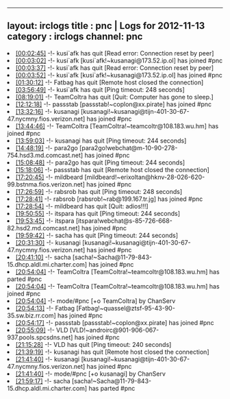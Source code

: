 
---
layout: irclogs
title : pnc | Logs for 2012-11-13
category : irclogs
channel: pnc
---
<li class="logitem"><a href="#00:02:45" name="00:02:45" class="time">[00:02:45]</a> -!- <span class="quit">kusi`afk</span> has quit [Read error: Connection reset by peer] </li>
<li class="logitem"><a href="#00:03:02" name="00:03:02" class="time">[00:03:02]</a> -!- <span class="join">kusi`afk</span> [kusi`afk!~kusanagi@173.52.ip.ol] has joined #pnc </li>
<li class="logitem"><a href="#00:03:37" name="00:03:37" class="time">[00:03:37]</a> -!- <span class="quit">kusi`afk</span> has quit [Read error: Connection reset by peer] </li>
<li class="logitem"><a href="#00:03:52" name="00:03:52" class="time">[00:03:52]</a> -!- <span class="join">kusi`afk</span> [kusi`afk!~kusanagi@173.52.ip.ol] has joined #pnc </li>
<li class="logitem"><a href="#01:30:12" name="01:30:12" class="time">[01:30:12]</a> -!- <span class="quit">Fatbag</span> has quit [Remote host closed the connection] </li>
<li class="logitem"><a href="#03:56:49" name="03:56:49" class="time">[03:56:49]</a> -!- <span class="quit">kusi`afk</span> has quit [Ping timeout: 248 seconds] </li>
<li class="logitem"><a href="#08:19:01" name="08:19:01" class="time">[08:19:01]</a> -!- <span class="quit">TeamColtra</span> has quit [Quit: Computer has gone to sleep.] </li>
<li class="logitem"><a href="#12:12:18" name="12:12:18" class="time">[12:12:18]</a> -!- <span class="join">passstab</span> [passstab!~coplon@xx.pirate] has joined #pnc </li>
<li class="logitem"><a href="#13:32:16" name="13:32:16" class="time">[13:32:16]</a> -!- <span class="join">kusanagi</span> [kusanagi!~kusanagi@tijn-401-30-67-47.nycmny.fios.verizon.net] has joined #pnc </li>
<li class="logitem"><a href="#13:44:46" name="13:44:46" class="time">[13:44:46]</a> -!- <span class="join">TeamColtra</span> [TeamColtra!~teamcoltr@108.183.wu.hm] has joined #pnc </li>
<li class="logitem"><a href="#13:59:03" name="13:59:03" class="time">[13:59:03]</a> -!- <span class="quit">kusanagi</span> has quit [Ping timeout: 244 seconds] </li>
<li class="logitem"><a href="#14:48:19" name="14:48:19" class="time">[14:48:19]</a> -!- <span class="join">para2go</span> [para2go!webchat@m-10-90-278-754.hsd3.md.comcast.net] has joined #pnc </li>
<li class="logitem"><a href="#15:08:48" name="15:08:48" class="time">[15:08:48]</a> -!- <span class="quit">para2go</span> has quit [Ping timeout: 244 seconds] </li>
<li class="logitem"><a href="#15:18:06" name="15:18:06" class="time">[15:18:06]</a> -!- <span class="quit">passstab</span> has quit [Remote host closed the connection] </li>
<li class="logitem"><a href="#17:20:45" name="17:20:45" class="time">[17:20:45]</a> -!- <span class="join">mildbeard</span> [mildbeard!~erixoltan@hknv-28-026-620-99.bstnma.fios.verizon.net] has joined #pnc </li>
<li class="logitem"><a href="#17:26:59" name="17:26:59" class="time">[17:26:59]</a> -!- <span class="quit">rabsrob</span> has quit [Ping timeout: 248 seconds] </li>
<li class="logitem"><a href="#17:28:41" name="17:28:41" class="time">[17:28:41]</a> -!- <span class="join">rabsrob</span> [rabsrob!~rab@199.167.tr.jg] has joined #pnc </li>
<li class="logitem"><a href="#17:28:54" name="17:28:54" class="time">[17:28:54]</a> -!- <span class="quit">mildbeard</span> has quit [Quit: adios!!!] </li>
<li class="logitem"><a href="#19:50:55" name="19:50:55" class="time">[19:50:55]</a> -!- <span class="quit">itspara</span> has quit [Ping timeout: 244 seconds] </li>
<li class="logitem"><a href="#19:53:45" name="19:53:45" class="time">[19:53:45]</a> -!- <span class="join">itspara</span> [itspara!webchat@s-85-726-668-82.hsd2.md.comcast.net] has joined #pnc </li>
<li class="logitem"><a href="#19:59:42" name="19:59:42" class="time">[19:59:42]</a> -!- <span class="quit">sacha</span> has quit [Ping timeout: 244 seconds] </li>
<li class="logitem"><a href="#20:31:30" name="20:31:30" class="time">[20:31:30]</a> -!- <span class="join">kusanagi</span> [kusanagi!~kusanagi@tijn-401-30-67-47.nycmny.fios.verizon.net] has joined #pnc </li>
<li class="logitem"><a href="#20:41:10" name="20:41:10" class="time">[20:41:10]</a> -!- <span class="join">sacha</span> [sacha!~Sacha@11-79-843-15.dhcp.aldl.mi.charter.com] has joined #pnc </li>
<li class="logitem"><a href="#20:54:04" name="20:54:04" class="time">[20:54:04]</a> -!- <span class="part">TeamColtra</span> [TeamColtra!~teamcoltr@108.183.wu.hm] has parted #pnc </li>
<li class="logitem"><a href="#20:54:04" name="20:54:04" class="time">[20:54:04]</a> -!- <span class="join">TeamColtra</span> [TeamColtra!~teamcoltr@108.183.wu.hm] has joined #pnc </li>
<li class="logitem"><a href="#20:54:04" name="20:54:04" class="time">[20:54:04]</a> -!- mode/<span class="mode">#pnc</span> [+o TeamColtra] by ChanServ </li>
<li class="logitem"><a href="#20:54:13" name="20:54:13" class="time">[20:54:13]</a> -!- <span class="join">Fatbag</span> [Fatbag!~quassel@ztsf-95-43-90-35.sw.biz.rr.com] has joined #pnc </li>
<li class="logitem"><a href="#20:54:17" name="20:54:17" class="time">[20:54:17]</a> -!- <span class="join">passstab</span> [passstab!~coplon@xx.pirate] has joined #pnc </li>
<li class="logitem"><a href="#20:55:09" name="20:55:09" class="time">[20:55:09]</a> -!- <span class="join">VLD</span> [VLD!~androirc@901-906-067-937.pools.spcsdns.net] has joined #pnc </li>
<li class="logitem"><a href="#21:15:28" name="21:15:28" class="time">[21:15:28]</a> -!- <span class="quit">VLD</span> has quit [Ping timeout: 240 seconds] </li>
<li class="logitem"><a href="#21:39:19" name="21:39:19" class="time">[21:39:19]</a> -!- <span class="quit">kusanagi</span> has quit [Remote host closed the connection] </li>
<li class="logitem"><a href="#21:41:40" name="21:41:40" class="time">[21:41:40]</a> -!- <span class="join">kusanagi</span> [kusanagi!~kusanagi@tijn-401-30-67-47.nycmny.fios.verizon.net] has joined #pnc </li>
<li class="logitem"><a href="#21:41:40" name="21:41:40" class="time">[21:41:40]</a> -!- mode/<span class="mode">#pnc</span> [+o kusanagi] by ChanServ </li>
<li class="logitem"><a href="#21:59:17" name="21:59:17" class="time">[21:59:17]</a> -!- <span class="part">sacha</span> [sacha!~Sacha@11-79-843-15.dhcp.aldl.mi.charter.com] has parted #pnc </li>


